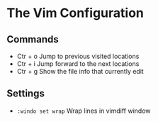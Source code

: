 # The Vim Configuration

## Commands

* Ctr + o Jump to previous visited locations
* Ctr + i Jump forward to the next locations
* Ctr + g Show the file info that currently edit


## Settings

* `:windo set wrap` Wrap lines in vimdiff window
